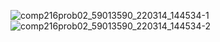 ![comp216prob02_59013590_220314_144534-1](https://user-images.githubusercontent.com/105068708/210255930-053abafa-5dfd-4dfc-9d83-98d877d7b615.png)
![comp216prob02_59013590_220314_144534-2](https://user-images.githubusercontent.com/105068708/210255933-cdf1b9cc-b57a-4a45-baa2-7c21fc7ca439.png)
